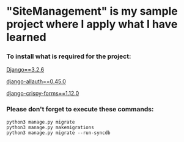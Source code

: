 # "SiteManagement" is my sample project where I apply what I have learned

### To install what is required for the project:

[Django==3.2.6](https://www.djangoproject.com/download/)

[django-allauth==0.45.0](https://django-allauth.readthedocs.io/en/latest/installation.html)

[django-crispy-forms==1.12.0](https://django-crispy-forms.readthedocs.io/en/latest/install.html)

### Please don't forget to execute these commands:
```
python3 manage.py migrate
python3 manage.py makemigrations
python3 manage.py migrate --run-syncdb
```